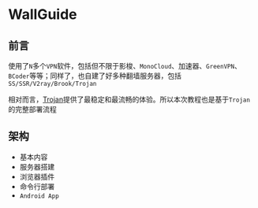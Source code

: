 # WallGuide

## 前言

使用了`N`多个`VPN`软件，包括但不限于影梭、`MonoCloud`、加速器、`GreenVPN`、`BCoder`等等；同样了，也自建了好多种翻墙服务器，包括`SS/SSR/V2ray/Brook/Trojan`

相对而言，[Trojan](https://trojan-gfw.github.io/trojan/)提供了最稳定和最流畅的体验。所以本次教程也是基于`Trojan`的完整部署流程

## 架构

* 基本内容
* 服务器搭建
* 浏览器插件
* 命令行部署
* `Android App`